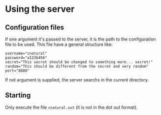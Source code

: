 # Using the server #

## Configuration files ##

If one argument it's passed to the server, it is the path to the configuration
file to be used. This file have a general structure like:

	username="cnatural"
	password="a123b456"
	secret="This secret should be changed to something more... secret!"
	random="This should be different from the secret and very random"
	port="8888"

If not argument is supplied, the server searchs in the current directory.

## Starting ##

Only execute the file `cnatural.out` (it is not in the dot out format).
